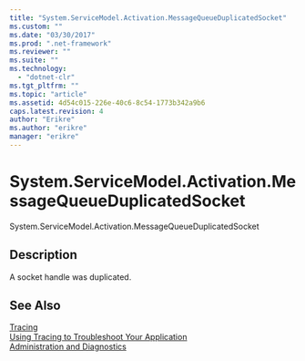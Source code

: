 ```yaml
---
title: "System.ServiceModel.Activation.MessageQueueDuplicatedSocket"
ms.custom: ""
ms.date: "03/30/2017"
ms.prod: ".net-framework"
ms.reviewer: ""
ms.suite: ""
ms.technology: 
  - "dotnet-clr"
ms.tgt_pltfrm: ""
ms.topic: "article"
ms.assetid: 4d54c015-226e-40c6-8c54-1773b342a9b6
caps.latest.revision: 4
author: "Erikre"
ms.author: "erikre"
manager: "erikre"
---
```

# System.ServiceModel.Activation.MessageQueueDuplicatedSocket
System.ServiceModel.Activation.MessageQueueDuplicatedSocket  
  
## Description  
 A socket handle was duplicated.  
  
## See Also  
 [Tracing](../../../../../docs/framework/wcf/diagnostics/tracing/index.md)   
 [Using Tracing to Troubleshoot Your Application](../../../../../docs/framework/wcf/diagnostics/tracing/using-tracing-to-troubleshoot-your-application.md)   
 [Administration and Diagnostics](../../../../../docs/framework/wcf/diagnostics/index.md)
